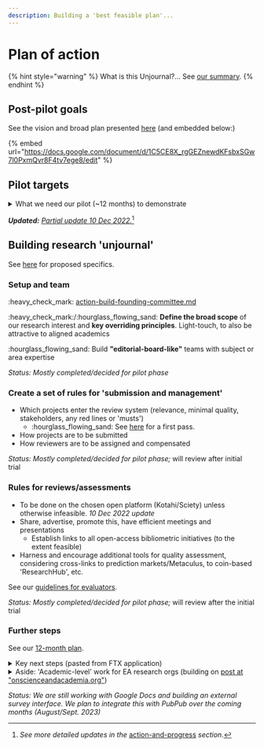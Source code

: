 ```yaml
---
description: Building a 'best feasible plan'...
---
```


# Plan of action

{% hint style="warning" %}
What is this Unjournal?... See [our summary](<../README (1).md#in-a-nutshell>).
{% endhint %}

## Post-pilot goals

See the vision and broad plan presented [here](https://docs.google.com/document/d/1C5CE8X\_rgGEZnewdKFsbxSGw7l0PxmQvr8F4tv7ege8/edit) (and embedded below:)

{% embed url="https://docs.google.com/document/d/1C5CE8X_rgGEZnewdKFsbxSGw7l0PxmQvr8F4tv7ege8/edit" %}

## Pilot targets

<details>

<summary>What we need our pilot (~12 months) to demonstrate</summary>

1. We actually **'do something'**
2. We can provide **credible reviews and ratings** that have value as measures of research quality comparable to (or better than) traditional journal systems
3. We identify important work that **informs global priorities**
4. We boost work in innovative and transparent and replicable formats (especially **dynamic documents**)
5. **Authors engage** with our process and find it useful
6. (As a push) Universities, grantmakers, and other arbiters **assign value** to Unjournal ratings

</details>

_**Updated:**_ [_Partial update 10 Dec 2022._](#user-content-fn-1)[^1]

## Building research 'unjournal'

See [here](../grants-and-proposals/acx-ltff-grant-proposal-as-submitted-successfull/) for proposed specifics.

### Setup and team

:heavy\_check\_mark: [action-build-founding-committee.md](../action-and-progress/pilot-steps/action-build-founding-committee.md "mention")

:heavy\_check\_mark:/:hourglass\_flowing\_sand: **Define the broad scope** of our research interest and **key overriding principles**. Light-touch, to also be attractive to aligned academics

:hourglass\_flowing\_sand: Build **"editorial-board-like"** teams with subject or area expertise

_Status: Mostly completed/decided for pilot phase_

### Create a set of rules for 'submission and management'

* Which projects enter the review system (relevance, minimal quality, stakeholders, any red lines or 'musts')
  * :hourglass\_flowing\_sand: See [here](../policies-projects-evaluation-workflow/considering-projects/) for a first pass.
* How projects are to be submitted
* How reviewers are to be assigned and compensated

_Status: Mostly completed/decided for pilot phase;_ will review after initial trial

### Rules for reviews/assessments

* To be done on the chosen open platform (Kotahi/Sciety) unless otherwise infeasible. _10 Dec 2022 update_
* Share, advertise, promote this, have efficient meetings and presentations
  * Establish links to all open-access bibliometric initiatives (to the extent feasible)
* Harness and encourage additional tools for quality assessment, considering cross-links to prediction markets/Metaculus, to coin-based 'ResearchHub', etc.

See our [guidelines for evaluators](../policies-projects-evaluation-workflow/evaluation/guidelines-for-evaluators/).

_Status: Mostly completed/decided for pilot phase;_ will review after the initial trial

### Further steps

See our [12-month plan](../grants-and-proposals/acx-ltff-grant-proposal-as-submitted-successfull/#the-twelve-month-plan).

<details>

<summary>Key next steps (pasted from FTX application)</summary>

The key elements of the plan:

Build a ‘founding committee’ of 5–8 experienced and enthusiastic EA-aligned/adjacent researchers at EA orgs, research academics, and practitioners (e.g., draw from speakers at recent EA Global meetings).

1. Host a meeting (and shared collaboration space/document), to come to a consensus/set of practical principles
2. Post and present our consensus (coming out of this meeting) on key fora. After a brief ‘followup period’ (\~1 week), consider adjusting the above consensus plan in light of feedback, and repost (and move forward).
3. Set up the basic platforms for posting and administering reviews and evaluations and offering curated links and categorizations of papers and projects. ~~Note: I am strongly leaning towards https://prereview.org/ as the main platform, which has indicated willingness to give us a flexible ‘experimental space~~’ Update: Kotahi/Sciety seems a more flexible solution.
4. Reach out to researchers in relevant areas and organizations and ask them to 'submit' their work for 'feedback and potential positive evaluations and recognition', and for a chance at a prize. The Unjournal will _not be an exclusive outlet._ Researchers are free to also submit the same work to 'traditional journals' at any point. However, whether submitted elsewhere or not, papers accepted by The Unjournal must be publicly hosted, with a DOI. Ideally the 'whole project' is maintained and updated, with all materials, in a single location.\
   \
   21 Sep 2022 s\_tatus:\_ 1-3 mostly completed. We have a good working and management group. We decided a platform and we're configuring it, and we have an interim workaround. We've reached out to researchers/orgs and got some good responses, but we need to find more platforms to disseminate and advertise this. We've identified and are engaging with four papers for the initial piloting. We aim to put out a larger prize-driven call soon and intake about 10 more papers/projects.

</details>

<details>

<summary>Aside: 'Academic-level' work for EA research orgs (building on <a href="https://onscienceandacademia.org/t/moving-science-beyond-closed-binary-static-journals-a-proposed-alternative-how-the-effective-altruist-and-nontraditional-nonprofit-sector-can-help-make-this-happen/1490">post at "onscienceandacademia.org"</a>)</summary>

_The approach below is largely integrated into the Unjournal proposal, but this is a suggestion for how organizations like RP might consider 'how to get feedback and boost credibility':_

1. **Host article** (or dynamic research project or 'registered report') on OSF or another place allowing time stamping & DOIs (see [my resources list in Airtable](https://airtable.com/shraTY0WcwsjJSANs) for a start)
2. Link this to [PREreview](https://prereview.org/reviews) (or similar tool or site) to solicit feedback and evaluation without requiring exclusive publication rights (again, see [Airtable list](https://airtable.com/shraTY0WcwsjJSANs))
3. **Directly solicit feedback** from EA-adjacent partners in academia and other EA-research orgs

_Next steps towards this approach:_

* **build our own systems** (assign ‘editors') to do this without bias and with incentives
* build standard metrics for interpreting these reviews (possibly incorporating prediction markets
* encourage them to leave their feedback through the PREreview or another platform

Also: Commit to publish academic reviews or ‘share in our internal group’ for further evaluation and reassessment or benchmarking of the ‘PREreview’ type reviews above. (Perhaps taking the [FreeOurKnowledge pledge relating to this](https://github.com/FreeOurKnowledge/website/issues/40))

</details>

_Status: We are still working with Google Docs and building an external survey interface. We plan to integrate this with PubPub over the coming months (August/Sept. 2023)_

[^1]: _See more detailed updates in the_ [action-and-progress](../action-and-progress/ "mention") _section._
